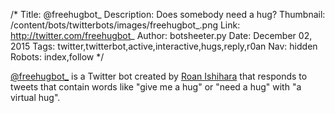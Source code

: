 /*
Title: @freehugbot_
Description: Does somebody need a hug? 
Thumbnail: /content/bots/twitterbots/images/freehugbot_.png
Link: http://twitter.com/freehugbot_
Author: botsheeter.py
Date: December 02, 2015
Tags: twitter,twitterbot,active,interactive,hugs,reply,r0an
Nav: hidden
Robots: index,follow
*/

[@freehugbot_](https://twitter.com/freehugbot_) is a Twitter bot created by [Roan Ishihara](https://twitter.com/R0AN) that responds to tweets that contain words like "give me a hug" or "need a hug" with "a virtual hug".

